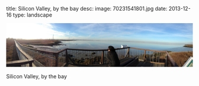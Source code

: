 title: Silicon Valley, by the bay 
desc: 
image: 70231541801.jpg
date: 2013-12-16
type: landscape

<img src="/static/media/70231541801.jpg"/>
<div class="caption"><p>Silicon Valley, by the bay</p> </div>

